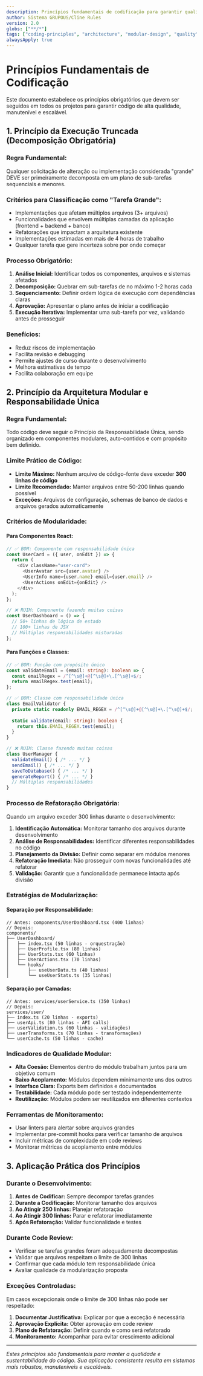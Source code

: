 ```yaml
---
description: Princípios fundamentais de codificação para garantir qualidade, manutenibilidade e arquitetura modular
author: Sistema GRUPOUS/Cline Rules
version: 2.0
globs: ["**/*"]
tags: ["coding-principles", "architecture", "modular-design", "quality", "mandatory"]
alwaysApply: true
---
```


# Princípios Fundamentais de Codificação

Este documento estabelece os princípios obrigatórios que devem ser seguidos em todos os projetos para garantir código de alta qualidade, manutenível e escalável.

## 1. Princípio da Execução Truncada (Decomposição Obrigatória)

### **Regra Fundamental:**
Qualquer solicitação de alteração ou implementação considerada "grande" DEVE ser primeiramente decomposta em um plano de sub-tarefas sequenciais e menores.

### **Critérios para Classificação como "Tarefa Grande":**
- Implementações que afetam múltiplos arquivos (3+ arquivos)
- Funcionalidades que envolvem múltiplas camadas da aplicação (frontend + backend + banco)
- Refatorações que impactam a arquitetura existente
- Implementações estimadas em mais de 4 horas de trabalho
- Qualquer tarefa que gere incerteza sobre por onde começar

### **Processo Obrigatório:**
1. **Análise Inicial:** Identificar todos os componentes, arquivos e sistemas afetados
2. **Decomposição:** Quebrar em sub-tarefas de no máximo 1-2 horas cada
3. **Sequenciamento:** Definir ordem lógica de execução com dependências claras
4. **Aprovação:** Apresentar o plano antes de iniciar a codificação
5. **Execução Iterativa:** Implementar uma sub-tarefa por vez, validando antes de prosseguir

### **Benefícios:**
- Reduz riscos de implementação
- Facilita revisão e debugging
- Permite ajustes de curso durante o desenvolvimento
- Melhora estimativas de tempo
- Facilita colaboração em equipe

## 2. Princípio da Arquitetura Modular e Responsabilidade Única

### **Regra Fundamental:**
Todo código deve seguir o Princípio da Responsabilidade Única, sendo organizado em componentes modulares, auto-contidos e com propósito bem definido.

### **Limite Prático de Código:**
- **Limite Máximo:** Nenhum arquivo de código-fonte deve exceder **300 linhas de código**
- **Limite Recomendado:** Manter arquivos entre 50-200 linhas quando possível
- **Exceções:** Arquivos de configuração, schemas de banco de dados e arquivos gerados automaticamente

### **Critérios de Modularidade:**

#### **Para Componentes React:**
```typescript
// ✅ BOM: Componente com responsabilidade única
const UserCard = ({ user, onEdit }) => {
  return (
    <div className="user-card">
      <UserAvatar src={user.avatar} />
      <UserInfo name={user.name} email={user.email} />
      <UserActions onEdit={onEdit} />
    </div>
  );
};

// ❌ RUIM: Componente fazendo muitas coisas
const UserDashboard = () => {
  // 50+ linhas de lógica de estado
  // 100+ linhas de JSX
  // Múltiplas responsabilidades misturadas
};
```

#### **Para Funções e Classes:**
```typescript
// ✅ BOM: Função com propósito único
const validateEmail = (email: string): boolean => {
  const emailRegex = /^[^\s@]+@[^\s@]+\.[^\s@]+$/;
  return emailRegex.test(email);
};

// ✅ BOM: Classe com responsabilidade única
class EmailValidator {
  private static readonly EMAIL_REGEX = /^[^\s@]+@[^\s@]+\.[^\s@]+$/;
  
  static validate(email: string): boolean {
    return this.EMAIL_REGEX.test(email);
  }
}

// ❌ RUIM: Classe fazendo muitas coisas
class UserManager {
  validateEmail() { /* ... */ }
  sendEmail() { /* ... */ }
  saveToDatabase() { /* ... */ }
  generateReport() { /* ... */ }
  // Múltiplas responsabilidades
}
```

### **Processo de Refatoração Obrigatória:**

Quando um arquivo exceder 300 linhas durante o desenvolvimento:

1. **Identificação Automática:** Monitorar tamanho dos arquivos durante desenvolvimento
2. **Análise de Responsabilidades:** Identificar diferentes responsabilidades no código
3. **Planejamento da Divisão:** Definir como separar em módulos menores
4. **Refatoração Imediata:** Não prosseguir com novas funcionalidades até refatorar
5. **Validação:** Garantir que a funcionalidade permanece intacta após divisão

### **Estratégias de Modularização:**

#### **Separação por Responsabilidade:**
```
// Antes: components/UserDashboard.tsx (400 linhas)
// Depois:
components/
├── UserDashboard/
│   ├── index.tsx (50 linhas - orquestração)
│   ├── UserProfile.tsx (80 linhas)
│   ├── UserStats.tsx (60 linhas)
│   ├── UserActions.tsx (70 linhas)
│   └── hooks/
│       ├── useUserData.ts (40 linhas)
│       └── useUserStats.ts (35 linhas)
```

#### **Separação por Camadas:**
```
// Antes: services/userService.ts (350 linhas)
// Depois:
services/user/
├── index.ts (20 linhas - exports)
├── userApi.ts (80 linhas - API calls)
├── userValidation.ts (60 linhas - validações)
├── userTransforms.ts (70 linhas - transformações)
└── userCache.ts (50 linhas - cache)
```

### **Indicadores de Qualidade Modular:**
- **Alta Coesão:** Elementos dentro do módulo trabalham juntos para um objetivo comum
- **Baixo Acoplamento:** Módulos dependem minimamente uns dos outros
- **Interface Clara:** Exports bem definidos e documentados
- **Testabilidade:** Cada módulo pode ser testado independentemente
- **Reutilização:** Módulos podem ser reutilizados em diferentes contextos

### **Ferramentas de Monitoramento:**
- Usar linters para alertar sobre arquivos grandes
- Implementar pre-commit hooks para verificar tamanho de arquivos
- Incluir métricas de complexidade em code reviews
- Monitorar métricas de acoplamento entre módulos

## 3. Aplicação Prática dos Princípios

### **Durante o Desenvolvimento:**
1. **Antes de Codificar:** Sempre decompor tarefas grandes
2. **Durante a Codificação:** Monitorar tamanho dos arquivos
3. **Ao Atingir 250 linhas:** Planejar refatoração
4. **Ao Atingir 300 linhas:** Parar e refatorar imediatamente
5. **Após Refatoração:** Validar funcionalidade e testes

### **Durante Code Review:**
- Verificar se tarefas grandes foram adequadamente decompostas
- Validar que arquivos respeitam o limite de 300 linhas
- Confirmar que cada módulo tem responsabilidade única
- Avaliar qualidade da modularização proposta

### **Exceções Controladas:**
Em casos excepcionais onde o limite de 300 linhas não pode ser respeitado:
1. **Documentar Justificativa:** Explicar por que a exceção é necessária
2. **Aprovação Explícita:** Obter aprovação em code review
3. **Plano de Refatoração:** Definir quando e como será refatorado
4. **Monitoramento:** Acompanhar para evitar crescimento adicional

---

*Estes princípios são fundamentais para manter a qualidade e sustentabilidade do código. Sua aplicação consistente resulta em sistemas mais robustos, manuteníveis e escaláveis.*
